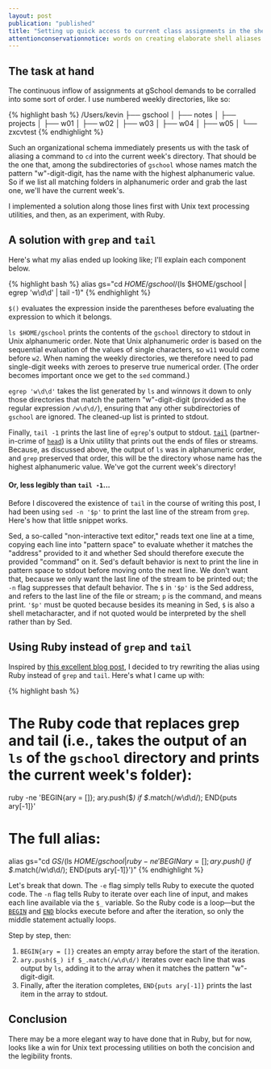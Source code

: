 ```yaml
---
layout: post
publication: "published"
title: "Setting up quick access to current class assignments in the shell"
attentionconservationnotice: words on creating elaborate shell aliases with Unix text processing utilities (and with Ruby).
---
```


## The task at hand
The continuous inflow of assignments at gSchool demands to be corralled into some sort of order. I use numbered weekly directories, like so:

{% highlight bash %}
/Users/kevin
├── gschool
│   ├── notes
│   ├── projects
│   ├── w01
│   ├── w02
│   ├── w03
│   ├── w04
│   ├── w05
│   └── zxcvtest
{% endhighlight %}

Such an organizational schema immediately presents us with the task of aliasing a command to `cd` into the current week's directory. That should be the one that, among the subdirectories of `gschool` whose names match the pattern "w"-digit-digit, has the name with the highest alphanumeric value. So if we list all matching folders in alphanumeric order and grab the last one, we'll have the current week's.

I implemented a solution along those lines first with Unix text processing utilities, and then, as an experiment, with Ruby.


## A solution with `grep` and `tail`
Here's what my alias ended up looking like; I'll explain each component below.

{% highlight bash %}
alias gs="cd $HOME/gschool/$(ls $HOME/gschool | egrep 'w\d\d' | tail -1)"
{% endhighlight %}

`$()` evaluates the expression inside the parentheses before evaluating the expression to which it belongs.

`ls $HOME/gschool` prints the contents of the `gschool` directory to stdout in Unix alphanumeric order. Note that Unix alphanumeric order is based on the sequential evaluation of the values of single characters, so `w11` would come before `w2`. When naming the weekly directories, we therefore need to pad single-digit weeks with zeroes to preserve true numerical order. (The order becomes important once we get to the `sed` command.)

`egrep 'w\d\d'` takes the list generated by `ls` and winnows it down to only those directories that match the pattern "w"-digit-digit (provided as the regular expression `/w\d\d/`), ensuring that any other subdirectories of `gschool` are ignored. The cleaned-up list is printed to stdout.

Finally, `tail -1` prints the last line of `egrep`'s output to stdout.  [`tail`](http://en.wikipedia.org/wiki/Tail_%28Unix%29) (partner-in-crime of [`head`](http://en.wikipedia.org/wiki/Head_%28Unix%29)) is a Unix utility that prints out the ends of files or streams. Because, as discussed above, the output of `ls` was in alphanumeric order, and `grep` preserved that order, this will be the directory whose name has the highest alphanumeric value. We've got the current week's directory!

#### Or, less legibly than `tail -1`...
Before I discovered the existence of `tail` in the course of writing this post, I had been using `sed -n '$p'` to print the last line of the stream from `grep`. Here's how that little snippet works.

Sed, a so-called "non-interactive text editor," reads text one line at a time, copying each line into "pattern space" to evaluate whether it matches the "address" provided to it and whether Sed should therefore execute the provided "command" on it. Sed's default behavior is next to print the line in pattern space to stdout before moving onto the next line. We don't want that, because we only want the last line of the stream to be printed out; the `-n` flag suppresses that default behavior. The `$` in `'$p'` is the Sed address, and refers to the last line of the file or stream; `p` is the command, and means print. `'$p'` must be quoted because besides its meaning in Sed, `$` is also a shell metacharacter, and if not quoted would be interpreted by the shell rather than by Sed.


## Using Ruby instead of `grep` and `tail`
Inspired by [this excellent blog post](https://robm.me.uk/ruby/2013/11/20/ruby-enp.html), I decided to try rewriting the alias using Ruby instead of `grep` and `tail`. Here's what I came up with:

{% highlight bash %}
# The Ruby code that replaces grep and tail (i.e., takes the output of an `ls` of the `gschool` directory and prints the current week's folder):

ruby -ne 'BEGIN{ary = []}; ary.push($_) if $_.match(/w\d\d/); END{puts ary[-1]}'

# The full alias:

alias gs="cd $GS/$(ls $HOME/gschool | ruby -ne 'BEGIN{ary = []}; ary.push($_) if $_.match(/w\d\d/); END{puts ary[-1]}')"
{% endhighlight %}

Let's break that down. The `-e` flag simply tells Ruby to execute the quoted code. The `-n` flag tells Ruby to iterate over each line of input, and makes each line available via the `$_` variable. So the Ruby code is a loop—but the [`BEGIN`](http://ruby-doc.org/docs/keywords/1.9/#M000009) and [`END`](http://ruby-doc.org/docs/keywords/1.9/#M000009) blocks execute before and after the iteration, so only the middle statement actually loops.

Step by step, then:

1. `BEGIN{ary = []}` creates an empty array before the start of the iteration.
2. `ary.push($_) if $_.match(/w\d\d/)` iterates over each line that was output by `ls`, adding it to the array when it matches the pattern "w"-digit-digit.
3. Finally, after the iteration completes, `END{puts ary[-1]}` prints the last item in the array to stdout.


## Conclusion
There may be a more elegant way to have done that in Ruby, but for now, looks like a win for Unix text processing utilities on both the concision and the legibility fronts.

